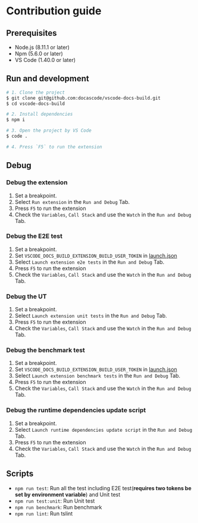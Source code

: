 # Contribution guide

## Prerequisites

- Node.js (8.11.1 or later)
- Npm (5.6.0 or later)
- VS Code (1.40.0 or later)

## Run and development

```bash
# 1. Clone the project
$ git clone git@github.com:docascode/vscode-docs-build.git
$ cd vscode-docs-build

# 2. Install dependencies
$ npm i

# 3. Open the project by VS Code
$ code .

# 4. Press `F5` to run the extension
```

## Debug

### Debug the extension

1. Set a breakpoint.
2. Select `Run extension` in the `Run and Debug` Tab.
3. Press `F5` to run the extension
4. Check the `Variables`, `Call Stack` and use the `Watch` in the `Run and Debug` Tab.

### Debug the E2E test

1. Set a breakpoint.
2. Set `VSCODE_DOCS_BUILD_EXTENSION_BUILD_USER_TOKEN` in [launch.json](../.vscode/launch.json)
3. Select `Launch extension e2e tests` in the `Run and Debug` Tab.
4. Press `F5` to run the extension
5. Check the `Variables`, `Call Stack` and use the `Watch` in the `Run and Debug` Tab.

### Debug the UT

1. Set a breakpoint.
2. Select `Launch extension unit tests` in the `Run and Debug` Tab.
3. Press `F5` to run the extension
4. Check the `Variables`, `Call Stack` and use the `Watch` in the `Run and Debug` Tab.

### Debug the benchmark test

1. Set a breakpoint.
2. Set `VSCODE_DOCS_BUILD_EXTENSION_BUILD_USER_TOKEN` in [launch.json](../.vscode/launch.json)
3. Select `Launch extension benchmark tests` in the `Run and Debug` Tab.
4. Press `F5` to run the extension
5. Check the `Variables`, `Call Stack` and use the `Watch` in the `Run and Debug` Tab.

### Debug the runtime dependencies update script

1. Set a breakpoint.
2. Select `Launch runtime dependencies update script` in the `Run and Debug` Tab.
3. Press `F5` to run the extension
4. Check the `Variables`, `Call Stack` and use the `Watch` in the `Run and Debug` Tab.

## Scripts

- `npm run test`: Run all the test including E2E test(**requires two tokens be set by environment variable**) and Unit test
- `npm run test:unit`: Run Unit test
- `npm run benchmark`: Run benchmark
- `npm run lint`: Run tslint